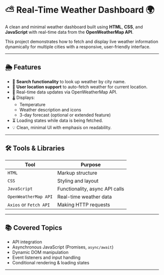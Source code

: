 # ⛅ Real-Time Weather Dashboard 🌍

A clean and minimal weather dashboard built using **HTML**, **CSS**, and **JavaScript** with real-time data from the **OpenWeatherMap API**.

This project demonstrates how to fetch and display live weather information dynamically for multiple cities with a responsive, user-friendly interface.

---

## 🌦️ Features

- 🔎 **Search functionality** to look up weather by city name.
- 📍 **User location support** to auto-fetch weather for current location.
- 🧭 Real-time data updates via OpenWeatherMap API.
- 🌡️ Displays:
  - Temperature
  - Weather description and icons
  - 3-day forecast (optional or extended feature)
- ⏳ Loading states while data is being fetched.
- 💡 Clean, minimal UI with emphasis on readability.

---

## 🛠️ Tools & Libraries

| Tool | Purpose |
|------|---------|
| `HTML` | Markup structure |
| `CSS` | Styling and layout |
| `JavaScript` | Functionality, async API calls |
| `OpenWeatherMap API` | Real-time weather data |
| `Axios` or `Fetch API` | Making HTTP requests |

---

## 📚 Covered Topics

- API integration
- Asynchronous JavaScript (Promises, `async/await`)
- Dynamic DOM manipulation
- Event listeners and input handling
- Conditional rendering & loading states

---
